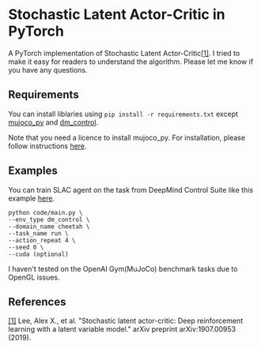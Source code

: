 # Stochastic Latent Actor-Critic in PyTorch
A PyTorch implementation of Stochastic Latent Actor-Critic[[1]](#references). I tried to make it easy for readers to understand the algorithm. Please let me know if you have any questions.

## Requirements
You can install liblaries using `pip install -r requirements.txt` except [mujoco_py](https://github.com/openai/mujoco-py) and [dm_control](https://github.com/deepmind/dm_control).

Note that you need a licence to install mujoco_py. For installation, please follow instructions [here](https://github.com/deepmind/dm_control).

## Examples
You can train SLAC agent on the task from DeepMind Control Suite like this example [here](https://github.com/ku2482/slac.pytorch/blob/master/code/main.py).

```
python code/main.py \
--env_type dm_control \
--domain_name cheetah \
--task_name run \
--action_repeat 4 \
--seed 0 \
--cuda (optional)
```

I haven't tested on the OpenAI Gym(MuJoCo) benchmark tasks due to OpenGL issues.

## References
[[1]](https://arxiv.org/abs/1907.00953) Lee, Alex X., et al. "Stochastic latent actor-critic: Deep reinforcement learning with a latent variable model." arXiv preprint arXiv:1907.00953 (2019).
